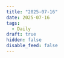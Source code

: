 ```yaml
---
title: "2025-07-16"
date: 2025-07-16
tags:
  - Daily
draft: true
hidden: false
disable_feed: false
---
```


